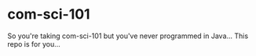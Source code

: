 # com-sci-101
So you're taking com-sci-101 but you've never programmed in Java... This repo is for you... 
